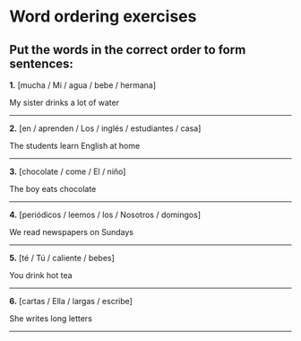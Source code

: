 # Word ordering exercises

## Put the words in the correct order to form sentences:

**1.** [mucha / Mi / agua / bebe / hermana]

   My sister drinks a lot of water

   _________________________________

**2.** [en / aprenden / Los / inglés / estudiantes / casa]

   The students learn English at home

   _________________________________

**3.** [chocolate / come / El / niño]

   The boy eats chocolate

   _________________________________

**4.** [periódicos / leemos / los / Nosotros / domingos]

   We read newspapers on Sundays

   _________________________________

**5.** [té / Tú / caliente / bebes]

   You drink hot tea

   _________________________________

**6.** [cartas / Ella / largas / escribe]

   She writes long letters

   _________________________________